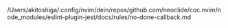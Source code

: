 /Users/akitoshiga/.config/nvim/dein/repos/github.com/neoclide/coc.nvim/node_modules/eslint-plugin-jest/docs/rules/no-done-callback.md